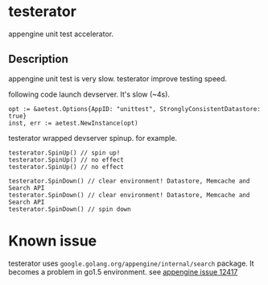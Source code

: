 # testerator

appengine unit test accelerator.

## Description

appengine unit test is very slow.
testerator improve testing speed.

following code launch devserver. It's slow (~4s).

```
opt := &aetest.Options{AppID: "unittest", StronglyConsistentDatastore: true}
inst, err := aetest.NewInstance(opt)
```

testerator wrapped devserver spinup.
for example.

```
testerator.SpinUp() // spin up!
testerator.SpinUp() // no effect
testerator.SpinUp() // no effect

testerator.SpinDown() // clear environment! Datastore, Memcache and Search API
testerator.SpinDown() // clear environment! Datastore, Memcache and Search API
testerator.SpinDown() // spin down
```

# Known issue

testerator uses `google.golang.org/appengine/internal/search` package.
It becomes a problem in go1.5 environment.
see [appengine issue 12417](https://code.google.com/p/googleappengine/issues/detail?id=12417)
